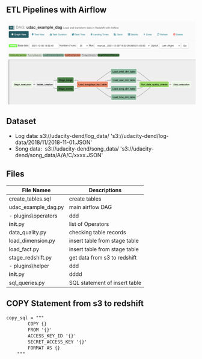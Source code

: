 ## ETL Pipelines with Airflow
![This is an image](https://github.com/viviankaun/Airflow/blob/main/project/img/GraphView01.png)

## Dataset 
- Log data:  s3://udacity-dend/log_data/ 
        's3://udacity-dend/log-data/2018/11/2018-11-01.JSON'
- Song data:  s3://udacity-dend/song_data/
       's3://udacity-dend/song_data/A/A/C/xxxx.JSON'

## Files 
| File Namee | Descriptions  | 
|----| ------------- |  
| create_tables.sql  | create tables   | 
| udac_example_dag.py  | main airflow DAG  |  
|- plugins\operators | ddd |  
| __init__.py  |  list of Operators     |  
| data_quality.py  | checking table records   |   
| load_dimension.py  | insert table from stage table |  
| load_fact.py  | insert table from stage table |   
| stage_redshift.py  | get data from s3 to redshift  |   
|- plugins\helper |ddd|  
| __init__.py  | dddd  |  
| sql_queries.py  |  SQL statement of insert table   |   

## COPY Statement from s3 to redshift
```
copy_sql = """
        COPY {}
        FROM '{}'
        ACCESS_KEY_ID '{}'
        SECRET_ACCESS_KEY '{}'
        FORMAT AS {} 
    """
```

 



